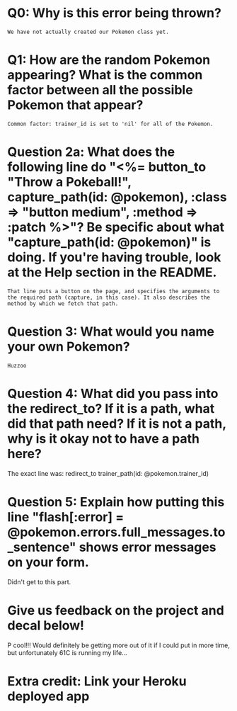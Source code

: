 # Q0: Why is this error being thrown?
    We have not actually created our Pokemon class yet.
# Q1: How are the random Pokemon appearing? What is the common factor between all the possible Pokemon that appear?
    Common factor: trainer_id is set to 'nil' for all of the Pokemon.

# Question 2a: What does the following line do "<%= button_to "Throw a Pokeball!", capture_path(id: @pokemon), :class => "button medium", :method => :patch %>"? Be specific about what "capture_path(id: @pokemon)" is doing. If you're having trouble, look at the Help section in the README.
    That line puts a button on the page, and specifies the arguments to the required path (capture, in this case). It also describes the method by which we fetch that path.

# Question 3: What would you name your own Pokemon?
    Huzzoo

# Question 4: What did you pass into the redirect_to? If it is a path, what did that path need? If it is not a path, why is it okay not to have a path here?
  The exact line was: redirect_to trainer_path(id: @pokemon.trainer_id)

# Question 5: Explain how putting this line "flash[:error] = @pokemon.errors.full_messages.to_sentence" shows error messages on your form.
  Didn't get to this part.

# Give us feedback on the project and decal below!
  P cool!!! Would definitely be getting more out of it if I could put in more time, but unfortunately 61C is running my life...
# Extra credit: Link your Heroku deployed app
